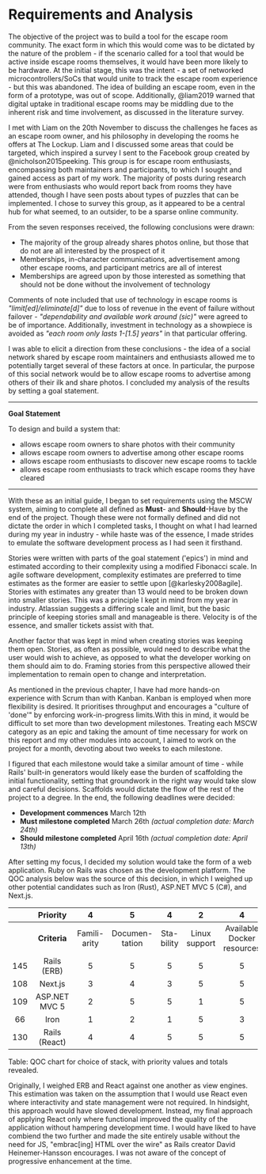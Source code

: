 # Requirements and Analysis

<!--
Detail the aims and objectives of your project and analyse individual parts in
detail. The analysis may cover more than is finally implemented. As a result of
the analysis, you should state what will be covered by the project and what will
not be done and why. Due consideration should also be given to how you will
evaluate your work. Evaluation is one of the most important aspects of any piece
of work and it should be thought about in the early stages. Consider tests or
experiments that can be conducted to establish the success of the work.

This should state, in a more detailed way, the objectives of the project by
requirement and the analysis should break the problem down into manageable
steps. There may be more than one suitable approach; the analysis may cover more
of the area than is finally implemented. Testing and evaluation should be given
due consideration. It is important that you state how you will evaluate your
work. For a design project it is appropriate to consider testing at the same
time as specification.
-->

The objective of the project was to build a tool for the escape room community.
The exact form in which this would come was to be dictated by the nature of the
problem - if the scenario called for a tool that would be active inside escape
rooms themselves, it would have been more likely to be hardware. At the initial
stage, this was the intent - a set of networked microcontrollers/SoCs that would
unite to track the escape room experience - but this was abandoned. The idea of
building an escape room, even in the form of a prototype, was out of scope.
Additionally, @liam2019 warned that digital uptake in traditional escape rooms
may be middling due to the inherent risk and time involvement, as discussed in
the literature survey.

I met with Liam on the 20th November to discuss the challenges he faces as an
escape room owner, and his philosophy in developing the rooms he offers at The
Lockup. Liam and I discussed some areas that could be targeted, which inspired a
survey I sent to the Facebook group created by @nicholson2015peeking. This group
is for escape room enthusiasts, encompassing both maintainers and participants,
to which I sought and gained access as part of my work. The majority of posts
during research were from enthusiasts who would report back from rooms they have
attended, though I have seen posts about types of puzzles that can be
implemented. I chose to survey this group, as it appeared to be a central hub
for what seemed, to an outsider, to be a sparse online community. 

From the seven responses received, the following conclusions were drawn:

- The majority of the group already shares photos online, but those that do not
  are all interested by the prospect of it
- Memberships, in-character communications, advertisement among other escape
  rooms, and participant metrics are all of interest
- Memberships are agreed upon by those interested as something that should not
  be done without the involvement of technology

Comments of note included that use of technology in escape rooms is
*"limit[ed]/eliminate[d]"* due to loss of revenue in the event of failure without
failover - *"dependability and available work around (sic)"* were agreed to be of importance. Additionally, investment in technology as a showpiece is avoided as
*"each room only lasts 1-[1.5] years"* in that particular offering.

I was able to elicit a direction from these conclusions - the idea of a social
network shared by escape room maintainers and enthusiasts allowed me to
potentially target several of these factors at once. In particular, the purpose
of this social network would be to allow escape rooms to advertise among others
of their ilk and share photos. I concluded my analysis of the results by setting
a goal statement.

---

**Goal Statement**

To design and build a system that:

- allows escape room owners to share photos with their community
- allows escape room owners to advertise among other escape rooms
- allows escape room enthusiasts to discover new escape rooms to tackle
- allows escape room enthusiasts to track which escape rooms they have cleared

---

<!-- TODO: appendix for initial requirements -->

With these as an initial guide, I began to set requirements using the MSCW
system, aiming to complete all defined as **Must**- and **Should**-Have by the
end of the project. Though these were not formally defined and did not dictate
the order in which I completed tasks, I thought on what I had learned during my
year in industry - while haste was of the essence, I made strides to emulate the
software development process as I had seen it firsthand.

Stories were written with parts of the goal statement ('epics') in mind and
estimated according to their complexity using a modified Fibonacci scale. In
agile software development, complexity estimates are preferred to time estimates
as the former are easier to settle upon [@karlesky2008agile]. Stories with
estimates any greater than 13 would need to be broken down into smaller stories.
This was a principle I kept in mind from my year in industry. Atlassian suggests
a differing scale and limit, but the basic principle of keeping stories small
and manageable is there. Velocity is of the essence, and smaller tickets assist
with that. <!-- https://www.atlassian.com/agile/project-management/estimation -->

Another factor that was kept in mind when creating stories was keeping them
open. Stories, as often as possible, would need to describe what the user would
wish to achieve, as opposed to what the developer working on them should aim to
do. Framing stories from this perspective allowed their implementation to remain
open to change and interpretation.

As mentioned in the previous chapter, I have had more hands-on experience with
Scrum than with Kanban. Kanban is employed when more flexibility is desired. It
prioritises throughput and encourages a "culture of 'done'" by enforcing
work-in-progress limits<!-- https://www.atlassian.com/agile/kanban/wip-limits
-->.With this in mind, it would be difficult to set more than two development
milestones. Treating each MSCW category as an epic and taking the amount of time
necessary for work on this report and my other modules into account, I aimed to
work on the project for a month, devoting about two weeks to each milestone.

I figured that each milestone would take a similar amount of time - while Rails'
built-in generators would likely ease the burden of scaffolding the initial
functionality, setting that groundwork in the right way would take slow and
careful decisions. Scaffolds would dictate the flow of the rest of the project
to a degree. In the end, the following deadlines were decided:

- **Development commences** March 12th
- **Must milestone completed** March 26th *(actual completion date: March 24th)*
- **Should milestone completed** April 16th *(actual completion date: April 13th)*

After setting my focus, I decided my solution would take the form of a web
application. Ruby on Rails was chosen as the development platform. The QOC
analysis below was the source of this decision, in which I weighed up other
potential candidates such as Iron (Rust), ASP.NET MVC 5 (C#), and Next.js.

|  | **Priority** | 4 | 5 | 4 | 2 | 4 | 3 | 3 | 5 |
|:-----:|:----------------:|:-----------:|:-------------:|:---------:|:-------------:|:--------------------------:|:----------------------------:|:---------:|:-----------------:|
|  | **Criteria** | Famili-<br>arity | Documen-<br>tation | Sta-<br>bility | Linux support | Available Docker resources | Developer tools (generators) | Comm-<br>unity | Develop-<br>ment cycle |
| 145 | Rails (ERB) | 5 | 5 | 5 | 5 | 5 | 5 | 5 | 4 |
| 108 | Next.js | 3 | 4 | 3 | 5 | 5 | 1 | 2 | 5 |
| 109 | ASP.NET MVC 5 | 2 | 5 | 5 | 1 | 5 | 5 | 3 | 2 |
| 66 | Iron | 1 | 2 | 1 | 5 | 3 | 1 | 1 | 4 |
| 130 | Rails (React) | 4 | 4 | 5 | 5 | 5 | 3 | 5 | 4 |

Table: QOC chart for choice of stack, with priority values and totals revealed.

Originally, I weighed ERB and React against one another as view engines. This
estimation was taken on the assumption that I would use React even where
interactivity and state management were not required. In hindsight, this
approach would have slowed development. Instead, my final approach of applying
React only where functional improved the quality of the application without
hampering development time. I would have liked to have combiend the two further
and made the site entirely usable without the need for JS, "embrac[ing] HTML
over the wire" as Rails creator David Heinemer-Hansson encourages. I was not
aware of the concept of progressive enhancement at the time.
<!-- FIXME: https://gds.blog.gov.uk/2013/10/21/how-many-people-are-missing-out-on-javascript-enhancement/ -->
<!-- FIXME: https://twitter.com/dhh/status/1223251586874396672 -->
<!-- FIXME:: https://www.atlassian.com/agile/kanban/kanban-vs-scrum
-->
